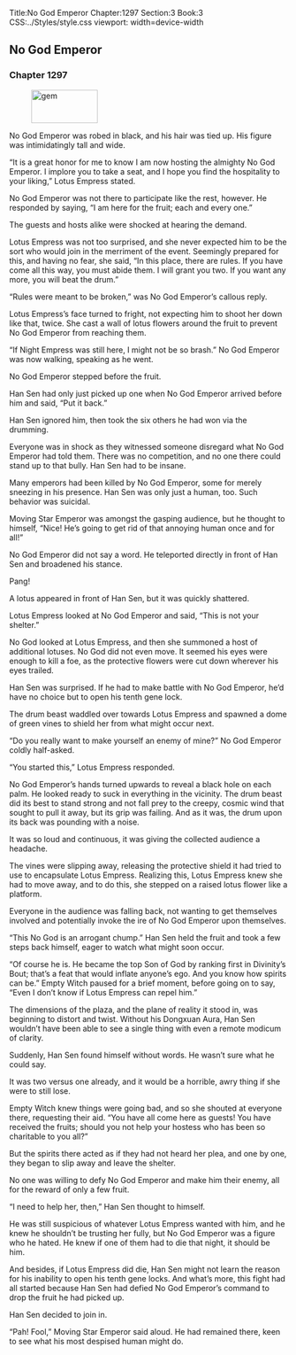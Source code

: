 Title:No God Emperor 
Chapter:1297 
Section:3 
Book:3 
CSS:../Styles/style.css 
viewport: width=device-width
  
## No God Emperor
### Chapter 1297
  
<figure>
	<img src="../Images/gem.gif" alt="gem" id="gem" width="120" height="60" />
</figure>
  

  
No God Emperor was robed in black, and his hair was tied up. His figure was intimidatingly tall and wide.

“It is a great honor for me to know I am now hosting the almighty No God Emperor. I implore you to take a seat, and I hope you find the hospitality to your liking,” Lotus Empress stated.

No God Emperor was not there to participate like the rest, however. He responded by saying, “I am here for the fruit; each and every one.”

The guests and hosts alike were shocked at hearing the demand.

Lotus Empress was not too surprised, and she never expected him to be the sort who would join in the merriment of the event. Seemingly prepared for this, and having no fear, she said, “In this place, there are rules. If you have come all this way, you must abide them. I will grant you two. If you want any more, you will beat the drum.”

“Rules were meant to be broken,” was No God Emperor’s callous reply.

Lotus Empress’s face turned to fright, not expecting him to shoot her down like that, twice. She cast a wall of lotus flowers around the fruit to prevent No God Emperor from reaching them.

“If Night Empress was still here, I might not be so brash.” No God Emperor was now walking, speaking as he went.

No God Emperor stepped before the fruit.

Han Sen had only just picked up one when No God Emperor arrived before him and said, “Put it back.”

Han Sen ignored him, then took the six others he had won via the drumming.

Everyone was in shock as they witnessed someone disregard what No God Emperor had told them. There was no competition, and no one there could stand up to that bully. Han Sen had to be insane.

Many emperors had been killed by No God Emperor, some for merely sneezing in his presence. Han Sen was only just a human, too. Such behavior was suicidal.

Moving Star Emperor was amongst the gasping audience, but he thought to himself, “Nice! He’s going to get rid of that annoying human once and for all!”

No God Emperor did not say a word. He teleported directly in front of Han Sen and broadened his stance.

Pang!

A lotus appeared in front of Han Sen, but it was quickly shattered.

Lotus Empress looked at No God Emperor and said, “This is not your shelter.”

No God looked at Lotus Empress, and then she summoned a host of additional lotuses. No God did not even move. It seemed his eyes were enough to kill a foe, as the protective flowers were cut down wherever his eyes trailed.

Han Sen was surprised. If he had to make battle with No God Emperor, he’d have no choice but to open his tenth gene lock.

The drum beast waddled over towards Lotus Empress and spawned a dome of green vines to shield her from what might occur next.

“Do you really want to make yourself an enemy of mine?” No God Emperor coldly half-asked.

“You started this,” Lotus Empress responded.

No God Emperor’s hands turned upwards to reveal a black hole on each palm. He looked ready to suck in everything in the vicinity. The drum beast did its best to stand strong and not fall prey to the creepy, cosmic wind that sought to pull it away, but its grip was failing. And as it was, the drum upon its back was pounding with a noise.

It was so loud and continuous, it was giving the collected audience a headache.

The vines were slipping away, releasing the protective shield it had tried to use to encapsulate Lotus Empress. Realizing this, Lotus Empress knew she had to move away, and to do this, she stepped on a raised lotus flower like a platform.

Everyone in the audience was falling back, not wanting to get themselves involved and potentially invoke the ire of No God Emperor upon themselves.

“This No God is an arrogant chump.” Han Sen held the fruit and took a few steps back himself, eager to watch what might soon occur.

“Of course he is. He became the top Son of God by ranking first in Divinity’s Bout; that’s a feat that would inflate anyone’s ego. And you know how spirits can be.” Empty Witch paused for a brief moment, before going on to say, “Even I don’t know if Lotus Empress can repel him.”

The dimensions of the plaza, and the plane of reality it stood in, was beginning to distort and twist. Without his Dongxuan Aura, Han Sen wouldn’t have been able to see a single thing with even a remote modicum of clarity.

Suddenly, Han Sen found himself without words. He wasn’t sure what he could say.

It was two versus one already, and it would be a horrible, awry thing if she were to still lose.

Empty Witch knew things were going bad, and so she shouted at everyone there, requesting their aid. “You have all come here as guests! You have received the fruits; should you not help your hostess who has been so charitable to you all?”

But the spirits there acted as if they had not heard her plea, and one by one, they began to slip away and leave the shelter.

No one was willing to defy No God Emperor and make him their enemy, all for the reward of only a few fruit.

“I need to help her, then,” Han Sen thought to himself.

He was still suspicious of whatever Lotus Empress wanted with him, and he knew he shouldn’t be trusting her fully, but No God Emperor was a figure who he hated. He knew if one of them had to die that night, it should be him.

And besides, if Lotus Empress did die, Han Sen might not learn the reason for his inability to open his tenth gene locks. And what’s more, this fight had all started because Han Sen had defied No God Emperor’s command to drop the fruit he had picked up.

Han Sen decided to join in.

“Pah! Fool,” Moving Star Emperor said aloud. He had remained there, keen to see what his most despised human might do.